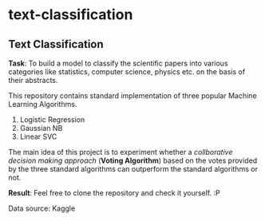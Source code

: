 # text-classification
<h2>Text Classification</h2>

**Task**: To build a model to classify the scientific papers into various categories like statistics, computer science, physics etc. on the basis of their abstracts.

This repository contains standard implementation of three popular Machine Learning Algorithms.
1. Logistic Regression
2. Gaussian NB
3. Linear SVC

The main idea of this project is to experiment whether a <i>collborative decision making approach</i> (**Voting Algorithm**) based on the votes provided by the three standard algorithms can outperform the standard algorithms or not.

**Result**: Feel free to clone the repository and check it yourself. :P

Data source: Kaggle
